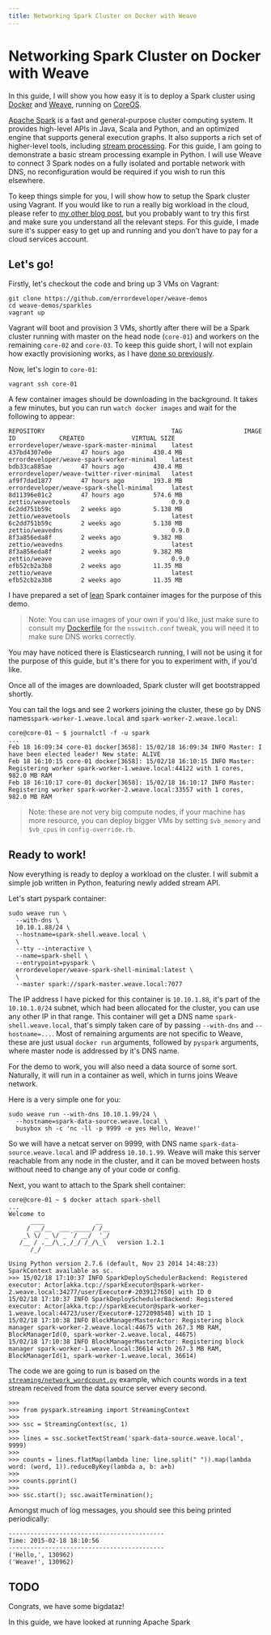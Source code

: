 ```yaml
---
title: Networking Spark Cluster on Docker with Weave
---
```


#  Networking Spark Cluster on Docker with Weave

In this guide, I will show you how easy it is to deploy a Spark cluster using [Docker](https://www.docker.com/) and [Weave](https://weave.works/), running on [CoreOS](https://coreos.com/).

[Apache Spark](http://spark.apache.org/) is a fast and general-purpose cluster computing system. It provides high-level APIs in Java, Scala and Python, and an optimized engine that supports general execution graphs. It also supports a rich set of higher-level tools, including [stream processing](http://spark.apache.org/docs/1.2.0/streaming-programming-guide.html). For this guide, I am going to demonstrate a basic stream processing example in Python. I will use Weave to connect 3 Spark nodes on a fully isolated and portable network with DNS, no reconfiguration would be required if you wish to run this elsewhere.

To keep things simple for you, I will show how to setup the Spark cluster using Vagrant. If you would like to run a really big workload in the cloud, please refer to [my other blog post](http://weaveblog.com/2014/12/18/automated-provisioning-of-multi-cloud-weave-network-terraform/), but you probably want to try this first and make sure you understand all the relevant steps. For this guide, I made sure it's supper easy to get up and running and you don't have to pay for a cloud services account.

## Let's go!

Firstly, let's checkout the code and bring up 3 VMs on Vagrant:
```
git clone https://github.com/errordeveloper/weave-demos
cd weave-demos/sparkles
vagrant up
```

Vagrant will boot and provision 3 VMs, shortly after there will be a Spark cluster running with master on the head node (`core-01`) and workers on the remaining `core-02` and `core-03`. To keep this guide short, I will not explain how exactly provisioning works, as I have [done so previously](http://weaveblog.com/2014/10/28/running-a-weave-network-on-coreos/).

Now, let's login to `core-01`:
```
vagrant ssh core-01
```

A few container images should be downloading in the background. It takes a few minutes, but you can run `watch docker images` and wait for the following to appear:
```
REPOSITORY                                   TAG                 IMAGE ID            CREATED             VIRTUAL SIZE
errordeveloper/weave-spark-master-minimal    latest              437bd4307e0e        47 hours ago        430.4 MB
errordeveloper/weave-spark-worker-minimal    latest              bdb33ca885ae        47 hours ago        430.4 MB
errordeveloper/weave-twitter-river-minimal   latest              af9f7dad1877        47 hours ago        193.8 MB
errordeveloper/weave-spark-shell-minimal     latest              8d11396e01c2        47 hours ago        574.6 MB
zettio/weavetools                            0.9.0               6c2dd751b59c        2 weeks ago         5.138 MB
zettio/weavetools                            latest              6c2dd751b59c        2 weeks ago         5.138 MB
zettio/weavedns                              0.9.0               8f3a856eda8f        2 weeks ago         9.382 MB
zettio/weavedns                              latest              8f3a856eda8f        2 weeks ago         9.382 MB
zettio/weave                                 0.9.0               efb52cb2a3b8        2 weeks ago         11.35 MB
zettio/weave                                 latest              efb52cb2a3b8        2 weeks ago         11.35 MB
```

I have prepared a set of [lean](http://weaveblog.com/2014/12/09/running-java-applications-in-docker-containers/) Spark container images for the purpose of this demo.

> Note: You can use images of your own if you'd like, just make sure to consult my [Dockerfile](https://github.com/errordeveloper/weave-demos/blob/master/java-containers/spark/base/Dockerfile#L33-L34) for the `nsswitch.conf` tweak, you will need it to make sure DNS works correctly.

You may have noticed there is Elasticsearch running,  I will not be using it for the purpose of this guide, but it's there for you to experiment with, if you'd like.

Once all of the images are downloaded,  Spark cluster will get bootstrapped shortly.

You can tail the logs and see 2 workers joining the cluster,  these go by DNS names`spark-worker-1.weave.local` and `spark-worker-2.weave.local`:

```
core@core-01 ~ $ journalctl -f -u spark
...
Feb 18 16:09:34 core-01 docker[3658]: 15/02/18 16:09:34 INFO Master: I have been elected leader! New state: ALIVE
Feb 18 16:10:15 core-01 docker[3658]: 15/02/18 16:10:15 INFO Master: Registering worker spark-worker-1.weave.local:44122 with 1 cores, 982.0 MB RAM
Feb 18 16:10:17 core-01 docker[3658]: 15/02/18 16:10:17 INFO Master: Registering worker spark-worker-2.weave.local:33557 with 1 cores, 982.0 MB RAM
```

> Note: these are not very big compute nodes, if your machine has more resource, you can deploy bigger VMs by setting `$vb_memory` and `$vb_cpus` in `config-override.rb`. 

## Ready to work!

Now everything is ready to deploy a workload on the cluster. I will submit a simple job written in Python, featuring newly added stream API.

Let's start pyspark container:
```
sudo weave run \
  --with-dns \
  10.10.1.88/24 \
  --hostname=spark-shell.weave.local \
  \
  --tty --interactive \
  --name=spark-shell \
  --entrypoint=pyspark \
  errordeveloper/weave-spark-shell-minimal:latest \
  \
  --master spark://spark-master.weave.local:7077
```

The IP address I have picked for this container is `10.10.1.88`, it's part of the `10.10.1.0/24` subnet, which had been allocated for the cluster, you can use any other IP in that range. This container will get a DNS name `spark-shell.weave.local`, that's simply taken care of by passing `--with-dns`  and `--hostname=...`. Most of remaining arguments are not specific to Weave, these are just usual `docker run` arguments, followed by `pyspark` arguments, where master node is addressed by it's DNS name.

For the demo to work, you will also need a data source of some sort. Naturally, it will run in a container as well, which in turns joins Weave network.

Here is a very simple one for you:
```
sudo weave run --with-dns 10.10.1.99/24 \
  --hostname=spark-data-source.weave.local \
  busybox sh -c 'nc -ll -p 9999 -e yes Hello, Weave!'
```
So we will have a netcat server on 9999, with DNS name `spark-data-source.weave.local` and IP address `10.10.1.99`. Weave will make this server reachable from any node in the cluster, and it can be moved between hosts without need to change any of your code or config.

Next, you want to attach to the Spark shell container:

```
core@core-01 ~ $ docker attach spark-shell
...
Welcome to
      ____              __
     / __/__  ___ _____/ /__
    _\ \/ _ \/ _ `/ __/  '_/
   /__ / .__/\_,_/_/ /_/\_\   version 1.2.1
      /_/

Using Python version 2.7.6 (default, Nov 23 2014 14:48:23)
SparkContext available as sc.
>>> 15/02/18 17:10:37 INFO SparkDeploySchedulerBackend: Registered executor: Actor[akka.tcp://sparkExecutor@spark-worker-2.weave.local:34277/user/Executor#-2039127650] with ID 0
15/02/18 17:10:37 INFO SparkDeploySchedulerBackend: Registered executor: Actor[akka.tcp://sparkExecutor@spark-worker-1.weave.local:44723/user/Executor#-1272098548] with ID 1
15/02/18 17:10:38 INFO BlockManagerMasterActor: Registering block manager spark-worker-2.weave.local:44675 with 267.3 MB RAM, BlockManagerId(0, spark-worker-2.weave.local, 44675)
15/02/18 17:10:38 INFO BlockManagerMasterActor: Registering block manager spark-worker-1.weave.local:36614 with 267.3 MB RAM, BlockManagerId(1, spark-worker-1.weave.local, 36614)
```

The code we are going to run is based on the [`streaming/network_wordcount.py`](https://github.com/apache/spark/blob/a8eb92dcb9ab1e6d8a34eed9a8fddeda645b5094/examples/src/main/python/streaming/network_wordcount.py) example, which counts words in a text stream received from the data source server every second.
```
>>> 
>>> from pyspark.streaming import StreamingContext
>>> 
>>> ssc = StreamingContext(sc, 1)
>>> 
>>> lines = ssc.socketTextStream('spark-data-source.weave.local', 9999)
>>> 
>>> counts = lines.flatMap(lambda line: line.split(" ")).map(lambda word: (word, 1)).reduceByKey(lambda a, b: a+b)
>>> 
>>> counts.pprint()
>>> 
>>> ssc.start(); ssc.awaitTermination();
```

Amongst much of log messages, you should see this being printed periodically:
```
-------------------------------------------
Time: 2015-02-18 18:10:56
-------------------------------------------
('Hello,', 130962)
('Weave!', 130962)
```

## TODO

Congrats, we have some bigdataz!

In this guide, we have looked at running Apache Spark